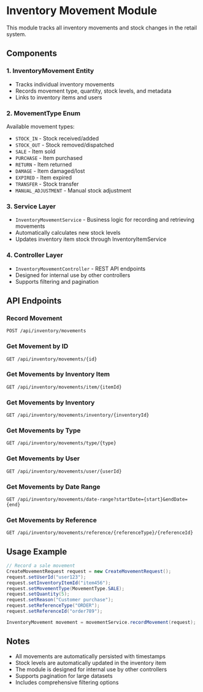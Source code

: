 # Inventory Movement Module

This module tracks all inventory movements and stock changes in the retail system.

## Components

### 1. InventoryMovement Entity
- Tracks individual inventory movements
- Records movement type, quantity, stock levels, and metadata
- Links to inventory items and users

### 2. MovementType Enum
Available movement types:
- `STOCK_IN` - Stock received/added
- `STOCK_OUT` - Stock removed/dispatched
- `SALE` - Item sold
- `PURCHASE` - Item purchased
- `RETURN` - Item returned
- `DAMAGE` - Item damaged/lost
- `EXPIRED` - Item expired
- `TRANSFER` - Stock transfer
- `MANUAL_ADJUSTMENT` - Manual stock adjustment

### 3. Service Layer
- `InventoryMovementService` - Business logic for recording and retrieving movements
- Automatically calculates new stock levels
- Updates inventory item stock through InventoryItemService

### 4. Controller Layer
- `InventoryMovementController` - REST API endpoints
- Designed for internal use by other controllers
- Supports filtering and pagination

## API Endpoints

### Record Movement
```
POST /api/inventory/movements
```

### Get Movement by ID
```
GET /api/inventory/movements/{id}
```

### Get Movements by Inventory Item
```
GET /api/inventory/movements/item/{itemId}
```

### Get Movements by Inventory
```
GET /api/inventory/movements/inventory/{inventoryId}
```

### Get Movements by Type
```
GET /api/inventory/movements/type/{type}
```

### Get Movements by User
```
GET /api/inventory/movements/user/{userId}
```

### Get Movements by Date Range
```
GET /api/inventory/movements/date-range?startDate={start}&endDate={end}
```

### Get Movements by Reference
```
GET /api/inventory/movements/reference/{referenceType}/{referenceId}
```

## Usage Example

```java
// Record a sale movement
CreateMovementRequest request = new CreateMovementRequest();
request.setUserId("user123");
request.setInventoryItemId("item456");
request.setMovementType(MovementType.SALE);
request.setQuantity(5);
request.setReason("Customer purchase");
request.setReferenceType("ORDER");
request.setReferenceId("order789");

InventoryMovement movement = movementService.recordMovement(request);
```

## Notes

- All movements are automatically persisted with timestamps
- Stock levels are automatically updated in the inventory item
- The module is designed for internal use by other controllers
- Supports pagination for large datasets
- Includes comprehensive filtering options